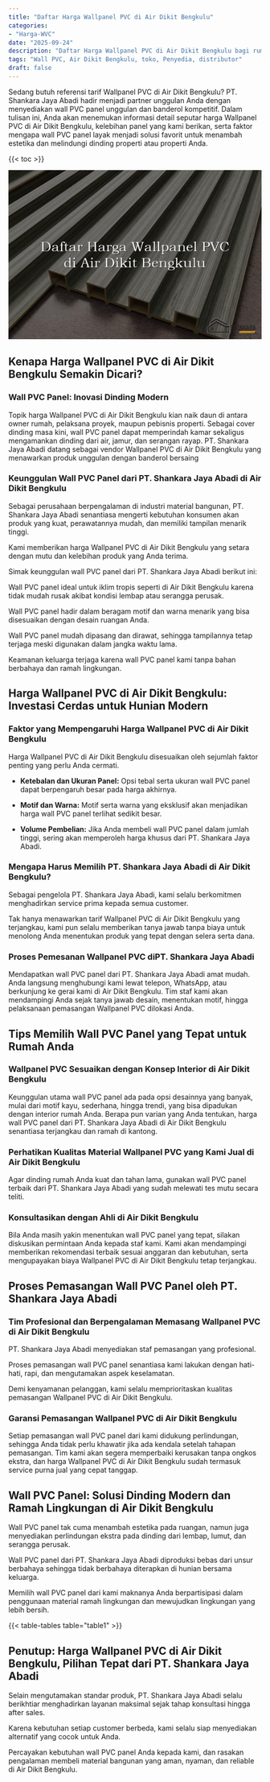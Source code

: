 ```yaml
---
title: "Daftar Harga Wallpanel PVC di Air Dikit Bengkulu"
categories: 
- "Harga-WVC"
date: "2025-09-24"
description: "Daftar Harga Wallpanel PVC di Air Dikit Bengkulu bagi rumah, perkantoran, serta ritel. Material unggulan, beragam motif, warna modern, beserta servis pemasangan ditangani oleh teknisi profesional dan kepastian resmi!|Layanan penyediaan Wallpanel PVC di Air Dikit Bengkulu bagi keperluan hunian, perkantoran, atau ritel, beserta panel berkualitas dan penempatan oleh tim ahli dan jaminan resmi.|Pilihan Wallpanel PVC di Air Dikit Bengkulu yang andal bagi tempat tinggal, perkantoran, dan toko, bersama material unggulan dan instalasi ditangani oleh teknisi ahli serta jaminan resmi.|Penjualan Wallpanel PVC di Air Dikit Bengkulu untuk tempat tinggal, kantor, serta ritel, dengan material unggulan dan instalasi ditangani oleh tenaga ahli berpengalaman, lengkap beserta garansi resmi.}"
tags: "Wall PVC, Air Dikit Bengkulu, toko, Penyedia, distributor"
draft: false
---
```


Sedang butuh referensi tarif Wallpanel PVC di Air Dikit Bengkulu? PT. Shankara Jaya Abadi hadir menjadi partner unggulan Anda dengan menyediakan wall PVC panel unggulan dan banderol kompetitif. Dalam tulisan ini, Anda akan menemukan informasi detail seputar harga Wallpanel PVC di Air Dikit Bengkulu, kelebihan panel yang kami berikan, serta faktor mengapa wall PVC panel layak menjadi solusi favorit untuk menambah estetika dan melindungi dinding properti atau properti Anda.

{{< toc >}}

![Daftar Harga Wallpanel PVC di Air Dikit Bengkulu](/images/Harga-WVC/Daftar-Harga-Wallpanel-PVC-di-Air-Dikit-Bengkulu.png)


## Kenapa Harga Wallpanel PVC di Air Dikit Bengkulu Semakin Dicari?

### Wall PVC Panel: Inovasi Dinding Modern

Topik harga Wallpanel PVC di Air Dikit Bengkulu kian naik daun di antara owner rumah, pelaksana proyek, maupun pebisnis properti. Sebagai cover dinding masa kini, wall PVC panel dapat memperindah kamar sekaligus mengamankan dinding dari air, jamur, dan serangan rayap. PT. Shankara Jaya Abadi datang sebagai vendor Wallpanel PVC di Air Dikit Bengkulu yang menawarkan produk unggulan dengan banderol bersaing

### Keunggulan Wall PVC Panel dari PT. Shankara Jaya Abadi di Air Dikit Bengkulu

Sebagai perusahaan berpengalaman di industri material bangunan, PT. Shankara Jaya Abadi senantiasa mengerti kebutuhan konsumen akan produk yang kuat, perawatannya mudah, dan memiliki tampilan menarik tinggi.

Kami memberikan harga Wallpanel PVC di Air Dikit Bengkulu yang setara dengan mutu dan kelebihan produk yang Anda terima.

Simak keunggulan wall PVC panel dari PT. Shankara Jaya Abadi berikut ini:

Wall PVC panel ideal untuk iklim tropis seperti di Air Dikit Bengkulu karena tidak mudah rusak akibat kondisi lembap atau serangga perusak.

Wall PVC panel hadir dalam beragam motif dan warna menarik yang bisa disesuaikan dengan desain ruangan Anda.

Wall PVC panel mudah dipasang dan dirawat, sehingga tampilannya tetap terjaga meski digunakan dalam jangka waktu lama.

Keamanan keluarga terjaga karena wall PVC panel kami tanpa bahan berbahaya dan ramah lingkungan.

## Harga Wallpanel PVC di Air Dikit Bengkulu: Investasi Cerdas untuk Hunian Modern

### Faktor yang Mempengaruhi Harga Wallpanel PVC di Air Dikit Bengkulu

Harga Wallpanel PVC di Air Dikit Bengkulu disesuaikan oleh sejumlah faktor penting yang perlu Anda cermati.

- **Ketebalan dan Ukuran Panel:** Opsi tebal serta ukuran wall PVC panel dapat berpengaruh besar pada harga akhirnya.

- **Motif dan Warna:** Motif serta warna yang eksklusif akan menjadikan harga wall PVC panel terlihat sedikit besar.

- **Volume Pembelian:** Jika Anda membeli wall PVC panel dalam jumlah tinggi, sering akan memperoleh harga khusus dari PT. Shankara Jaya Abadi.

### Mengapa Harus Memilih PT. Shankara Jaya Abadi di Air Dikit Bengkulu?

Sebagai pengelola PT. Shankara Jaya Abadi, kami selalu berkomitmen menghadirkan service prima kepada semua customer.

Tak hanya menawarkan tarif Wallpanel PVC di Air Dikit Bengkulu yang terjangkau, kami pun selalu memberikan tanya jawab tanpa biaya untuk menolong Anda menentukan produk yang tepat dengan selera serta dana.

### Proses Pemesanan Wallpanel PVC diPT. Shankara Jaya Abadi

Mendapatkan wall PVC panel dari PT. Shankara Jaya Abadi amat mudah. Anda langsung menghubungi kami lewat telepon, WhatsApp, atau berkunjung ke gerai kami di Air Dikit Bengkulu. Tim staf kami akan mendampingi Anda sejak tanya jawab desain, menentukan motif, hingga pelaksanaan pemasangan Wallpanel PVC dilokasi Anda.

## Tips Memilih Wall PVC Panel yang Tepat untuk Rumah Anda

### Wallpanel PVC Sesuaikan dengan Konsep Interior di Air Dikit Bengkulu

Keunggulan utama wall PVC panel ada pada opsi desainnya yang banyak, mulai dari motif kayu, sederhana, hingga trendi, yang bisa dipadukan dengan interior rumah Anda. Berapa pun varian yang Anda tentukan, harga wall PVC panel dari PT. Shankara Jaya Abadi di Air Dikit Bengkulu senantiasa terjangkau dan ramah di kantong.

### Perhatikan Kualitas Material Wallpanel PVC yang Kami Jual di Air Dikit Bengkulu

Agar dinding rumah Anda kuat dan tahan lama, gunakan wall PVC panel terbaik dari PT. Shankara Jaya Abadi yang sudah melewati tes mutu secara teliti.

### Konsultasikan dengan Ahli di Air Dikit Bengkulu

Bila Anda masih yakin menentukan wall PVC panel yang tepat, silakan diskusikan permintaan Anda kepada staf kami. Kami akan mendampingi memberikan rekomendasi terbaik sesuai anggaran dan kebutuhan, serta mengupayakan biaya Wallpanel PVC di Air Dikit Bengkulu tetap terjangkau.

## Proses Pemasangan Wall PVC Panel oleh PT. Shankara Jaya Abadi

### Tim Profesional dan Berpengalaman Memasang Wallpanel PVC di Air Dikit Bengkulu

PT. Shankara Jaya Abadi menyediakan staf pemasangan yang profesional.

Proses pemasangan wall PVC panel senantiasa kami lakukan dengan hati-hati, rapi, dan mengutamakan aspek keselamatan.

Demi kenyamanan pelanggan, kami selalu memprioritaskan kualitas pemasangan Wallpanel PVC di Air Dikit Bengkulu.

### Garansi Pemasangan Wallpanel PVC di Air Dikit Bengkulu

Setiap pemasangan wall PVC panel dari kami didukung perlindungan, sehingga Anda tidak perlu khawatir jika ada kendala setelah tahapan pemasangan. Tim kami akan segera memperbaiki kerusakan tanpa ongkos ekstra, dan harga Wallpanel PVC di Air Dikit Bengkulu sudah termasuk service purna jual yang cepat tanggap.

## Wall PVC Panel: Solusi Dinding Modern dan Ramah Lingkungan di Air Dikit Bengkulu

Wall PVC panel tak cuma menambah estetika pada ruangan, namun juga menyediakan perlindungan ekstra pada dinding dari lembap, lumut, dan serangga perusak.

Wall PVC panel dari PT. Shankara Jaya Abadi diproduksi bebas dari unsur berbahaya sehingga tidak berbahaya diterapkan di hunian bersama keluarga.

Memilih wall PVC panel dari kami maknanya Anda berpartisipasi dalam penggunaan material ramah lingkungan dan mewujudkan lingkungan yang lebih bersih.

{{< table-tables table="table1" >}}

## Penutup: Harga Wallpanel PVC di Air Dikit Bengkulu, Pilihan Tepat dari PT. Shankara Jaya Abadi

Selain mengutamakan standar produk, PT. Shankara Jaya Abadi selalu berikhtiar menghadirkan layanan maksimal sejak tahap konsultasi hingga after sales.

Karena kebutuhan setiap customer berbeda, kami selalu siap menyediakan alternatif yang cocok untuk Anda.

Percayakan kebutuhan wall PVC panel Anda kepada kami, dan rasakan pengalaman membeli material bangunan yang aman, nyaman, dan reliable di Air Dikit Bengkulu.